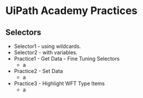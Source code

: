 # UiPath Academy Practices

## Selectors
- Selector1 - using wildcards.
- Selector2 - with variables.
- Practice1 - Get Data - Fine Tuning Selectors
  - a
- Practice2 - Set Data
  - a
- Practice3 - Highlight WFT Type Items
  - a
